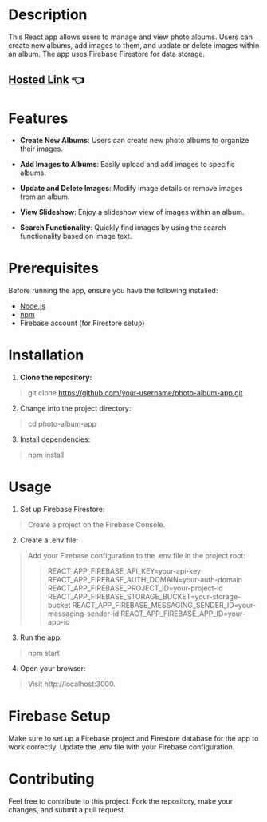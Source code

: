 # Description
This React app allows users to manage and view photo albums. Users can create new albums, add images to them, and update or delete images within an album. 
The app uses Firebase Firestore for data storage.

## [Hosted Link](https://react-photo-folio.netlify.app/) 👈

# Features

- **Create New Albums**: Users can create new photo albums to organize their images.

- **Add Images to Albums**: Easily upload and add images to specific albums.

- **Update and Delete Images**: Modify image details or remove images from an album.

- **View Slideshow**: Enjoy a slideshow view of images within an album.

- **Search Functionality**: Quickly find images by using the search functionality based on image text.

# Prerequisites

Before running the app, ensure you have the following installed:

- [Node.js](https://nodejs.org/)
- [npm](https://www.npmjs.com/)
- Firebase account (for Firestore setup)

# Installation

1. **Clone the repository:**
  > git clone https://github.com/your-username/photo-album-app.git

2. Change into the project directory:
  > cd photo-album-app

3. Install dependencies:
  > npm install

# Usage
1. Set up Firebase Firestore:
  > Create a project on the Firebase Console.

2. Create a .env file:
  > Add your Firebase configuration to the .env file in the project root:
   >> REACT_APP_FIREBASE_API_KEY=your-api-key
   >> REACT_APP_FIREBASE_AUTH_DOMAIN=your-auth-domain
   >> REACT_APP_FIREBASE_PROJECT_ID=your-project-id
   >> REACT_APP_FIREBASE_STORAGE_BUCKET=your-storage-bucket
   >> REACT_APP_FIREBASE_MESSAGING_SENDER_ID=your-messaging-sender-id
   >> REACT_APP_FIREBASE_APP_ID=your-app-id

3. Run the app:
  > npm start

4. Open your browser:
  > Visit http://localhost:3000.

# Firebase Setup
Make sure to set up a Firebase project and Firestore database for the app to work correctly. Update the .env file with your Firebase configuration.

# Contributing
Feel free to contribute to this project. Fork the repository, make your changes, and submit a pull request.
